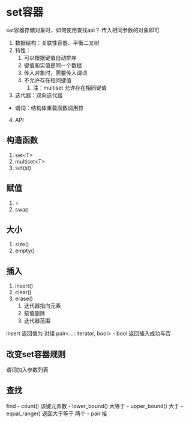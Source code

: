 # set容器
set容器存储对象时，如何使用查找api？
传入相同参数的对象即可

1. 数据结构：关联性容器、平衡二叉树
2. 特性：
    1. 可以根据键值自动排序
    2. 键值和实值是同一个数据
    3. 传入对象时，需要传入谓词
    4. 不允许存在相同键值
        1. 注：multiset 允许存在相同键值
3. 迭代器：双向迭代器

* 谓词：结构体重载函数调用符


4. API

## 构造函数
1. set\<T>
2. multiset\<T>
3. set(st)

## 赋值
1. =
2. swap

## 大小
1. size()
2. empty()

## 插入
1. insert()
2. clear()
3. erase()
    1. 迭代器指向元素
    2. 按值删除
    3. 迭代器范围

insert 返回值为 对组
pair<...::iterator, bool> 
    - bool 返回插入成功与否
    
## 改变set容器规则
谓词加入参数列表


## 查找
find
    - count()  该键元素数
    - lower_bound()  大等于
    - upper_bound()  大于
    - equal_range()  返回大于等于 两个 
        - pair 接
    